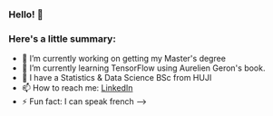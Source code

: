 ### Hello! 👋
### Here's a little summary:

- 🔭 I’m currently working on getting my Master's degree
- 🌱 I’m currently learning TensorFlow using Aurelien Geron's book.
- 💬 I have a Statistics & Data Science BSc from HUJI
- 📫 How to reach me: [LinkedIn](linkedin.com/in/yoel-graumann-b483431ba)
- ⚡ Fun fact: I can speak french
-->
